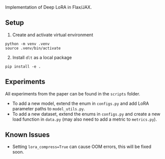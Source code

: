 Implementation of Deep LoRA in Flax/JAX.

## Setup
1. Create and activate virtual environment
```
python -m venv .venv
source .venv/bin/activate
```
2. Install `dlt` as a local package
```
pip install -e .
```

## Experiments
All experiments from the paper can be found in the `scripts` folder.

- To add a new model, extend the enum in `configs.py` and add LoRA parameter paths to `model_utils.py`. 
- To add a new dataset, extend the enums in `configs.py` and create a new load function in `data.py` (may also need to add a metric to `metrics.py`).

## Known Issues
- Setting `lora_compress=True` can cause OOM errors, this will be fixed soon.

